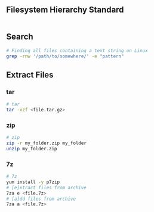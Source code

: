 ## Filesystem Hierarchy Standard

<img src="https://lh3.googleusercontent.com/ztPaQX-oQu5K_CgAx3eaXJPp5ZQnBq7Mo19DOeqF0squuoHDv1q7=w711-h925-no" alt="" />

## Search

```bash
# Finding all files containing a text string on Linux
grep -rnw '/path/to/somewhere/' -e "pattern"
```


## Extract Files

### tar

```bash
# tar
tar -xzf <file.tar.gz>
```

### zip

```bash
# zip
zip -r my_folder.zip my_folder
unzip my_folder.zip
```

### 7z

```bash
# 7z
yum install -y p7zip
# [e]xtract files from archive
7za e <file.7z>
# [a]dd files from archive
7za a <file.7z>
```
